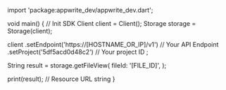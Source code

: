 import 'package:appwrite_dev/appwrite_dev.dart';

void main() { // Init SDK
  Client client = Client();
  Storage storage = Storage(client);

  client
    .setEndpoint('https://[HOSTNAME_OR_IP]/v1') // Your API Endpoint
    .setProject('5df5acd0d48c2') // Your project ID
  ;

  String result = storage.getFileView(
    fileId: '[FILE_ID]',
  );

  print(result); // Resource URL string
}